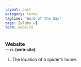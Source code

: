 ```yaml
---
layout: post
category: terms
tagline: "Word of the Day"
tags: [alpha_w]
term: website
---
```


<h3>Website<br/> <small>&mdash; n. (web<span><span>&middot;</span></span>site)</small></h3>
<p><ol><li>The location of a spider's home.</li>
</ol></p>

